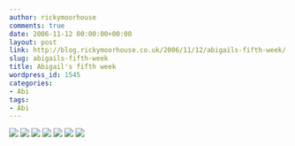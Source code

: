 ```yaml
---
author: rickymoorhouse
comments: true
date: 2006-11-12 00:00:00+00:00
layout: post
link: http://blog.rickymoorhouse.co.uk/2006/11/12/abigails-fifth-week/
slug: abigails-fifth-week
title: Abigail's fifth week
wordpress_id: 1545
categories:
- Abi
tags:
- Abi
---
```



![](http://samespirit.net/ricky/images/365/2006-11-05a.png)
![](http://samespirit.net/ricky/images/365/2006-11-05b.png)
![](http://samespirit.net/ricky/images/365/2006-11-05c.png)
![](http://samespirit.net/ricky/images/365/2006-11-05d.png)
![](http://samespirit.net/ricky/images/365/2006-11-05e.png)
![](http://samespirit.net/ricky/images/365/2006-11-05f.png)
![](http://samespirit.net/ricky/images/365/2006-11-05g.png)

